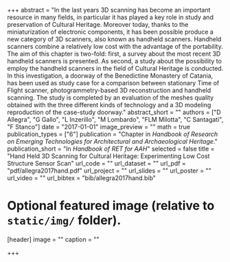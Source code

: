 +++
abstract = "In the last years 3D scanning has become an important resource in many fields, in particular it has played a key role in study and preservation of Cultural Heritage. Moreover today, thanks to the miniaturization of electronic components, it has been possible produce a new category of 3D scanners, also known as handheld scanners. Handheld scanners combine a relatively low cost with the advantage of the portability. The aim of this chapter is two-fold: first, a survey about the most recent 3D handheld scanners is presented. As second, a study about the possibility to employ the handheld scanners in the field of Cultural Heritage is conducted. In this investigation, a doorway of the Benedictine Monastery of Catania, has been used as study case for a comparison between stationary Time of Flight scanner, photogrammetry-based 3D reconstruction and handheld scanning. The study is completed by an evaluation of the meshes quality obtained with the three different kinds of technology and a 3D modeling reproduction of the case-study doorway."
abstract_short = ""
authors = ["D Allegra", "G Gallo", "L Inzerillo", "M Lombardo", "FLM Milotta", "C Santagati", "F Stanco"]
date = "2017-01-01"
image_preview = ""
math = true
publication_types = ["6"]
publication = "Chapter in *Handbook of Research on Emerging Technologies for Architectural and Archaeological Heritage*."
publication_short = "In *Handbook of RET for AAH*"
selected = false
title = "Hand Held 3D Scanning for Cultural Heritage: Experimenting Low Cost Structure Sensor Scan"
url_code = ""
url_dataset = ""
url_pdf = "pdf/allegra2017hand.pdf"
url_project = ""
url_slides = ""
url_poster = ""
url_video = ""
url_bibtex = "bib/allegra2017hand.bib"

# Optional featured image (relative to `static/img/` folder).
[header]
image = ""
caption = ""

+++